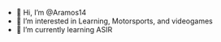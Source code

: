 - 👋 Hi, I’m @Aramos14
- 👀 I’m interested in Learning, Motorsports, and videogames
- 🌱 I’m currently learning ASIR

<!---
Aramos14/Aramos14 is a ✨ special ✨ repository because its `README.md` (this file) appears on your GitHub profile.
You can click the Preview link to take a look at your changes.
--->
